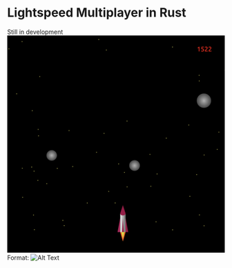 # Lightspeed Multiplayer in Rust
Still in development
![GitHub Logo](/lightspeed.png)
Format: ![Alt Text](url)